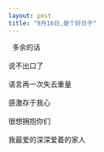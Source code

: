 ```yaml
---
layout: post
title: "9月16日,是个好日子"
---
```

  多余的话  
   
说不出口了  
   
语言再一次失去重量  
   
感激存于我心  
   
很想拥抱你们  
   
我最爱的深深爱着的家人  
   
  							  
		
